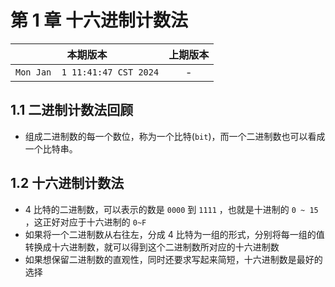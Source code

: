 # 第 1 章 十六进制计数法

|本期版本|上期版本|
|:---:|:---:|
|`Mon Jan  1 11:41:47 CST 2024`| -

## 1.1 二进制计数法回顾

* 组成二进制数的每一个数位，称为一个比特(`bit`)，而一个二进制数也可以看成一个比特串。


## 1.2 十六进制计数法

* 4 比特的二进制数，可以表示的数是 `0000` 到 `1111` ，也就是十进制的 `0 ~ 15` ，这正好对应于十六进制的 `0~F`
* 如果将一个二进制数从右往左，分成 4 比特为一组的形式，分别将每一组的值转换成十六进制数，就可以得到这个二进制数所对应的十六进制数
* 如果想保留二进制数的直观性，同时还要求写起来简短，十六进制数是最好的选择